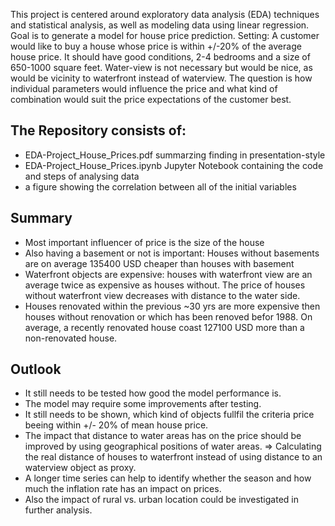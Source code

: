 This project is centered around exploratory data 
analysis (EDA) techniques and statistical analysis, 
as well as modeling data using linear regression.
Goal is to generate a model for house price prediction. Setting: A customer would like to buy a house whose price is within +/-20% of the average house price. It should have good conditions, 2-4 bedrooms and a size of 650-1000 square feet. Water-view is not necessary but would be nice, as would be vicinity to waterfront instead of waterview. The question is how individual parameters would influence the price and what kind of combination would suit the price expectations of the customer best.   

## The Repository consists of:
* EDA-Project_House_Prices.pdf summarzing finding in presentation-style
* EDA-Project_House_Prices.ipynb Jupyter Notebook containing the code and steps of analysing data
* a figure showing the correlation between all of the initial variables

## Summary
- Most important influencer of price is the size of the house
- Also having a basement or not is important: Houses without basements are on average 135400 USD cheaper than houses with basement
- Waterfront objects are expensive: houses with waterfront view are an average twice as expensive as houses without. The price of houses without waterfront view decreases with distance to the water side.
- Houses renovated within the previous ~30 yrs are more expensive then houses without renovation or which has been renoved befor 1988. On average, a recently renovated house coast 127100 USD more than a non-renovated house.

## Outlook
* It still needs to be tested how good the model performance is.
* The model may require some improvements after testing.
* It still needs to be shown, which kind of objects fullfil the criteria price beeing within +/- 20% of mean house price.
* The impact that distance to water areas has on the price should be improved by using geographical positions of water areas. => Calculating the real distance of houses to waterfront instead of using distance to an waterview object as proxy.
* A longer time series can help to identify whether the season and how much the inflation rate has an impact on prices.
* Also the impact of rural vs. urban location could be investigated in further analysis.


